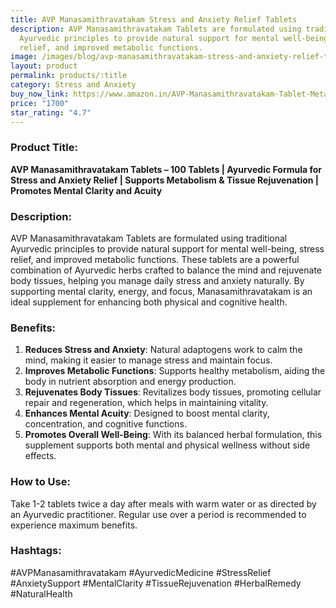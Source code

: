 ```yaml
---
title: AVP Manasamithravatakam Stress and Anxiety Relief Tablets
description: AVP Manasamithravatakam Tablets are formulated using traditional
  Ayurvedic principles to provide natural support for mental well-being, stress
  relief, and improved metabolic functions.
image: /images/blog/avp-manasamithravatakam-stress-and-anxiety-relief-tablets.jpg
layout: product
permalink: products/:title
category: Stress and Anxiety
buy_now_link: https://www.amazon.in/AVP-Manasamithravatakam-Tablet-Metabolic-Rejuvinates/dp/B0CK8K2C2H/ref=sr_1_3_sspa?crid=1W9ZDFHSL4M4F&tag=m0150-21
price: "1700"
star_rating: "4.7"
---
```

### Product Title:
**AVP Manasamithravatakam Tablets – 100 Tablets | Ayurvedic Formula for Stress and Anxiety Relief | Supports Metabolism & Tissue Rejuvenation | Promotes Mental Clarity and Acuity**

### Description:
AVP Manasamithravatakam Tablets are formulated using traditional Ayurvedic principles to provide natural support for mental well-being, stress relief, and improved metabolic functions. These tablets are a powerful combination of Ayurvedic herbs crafted to balance the mind and rejuvenate body tissues, helping you manage daily stress and anxiety naturally. By supporting mental clarity, energy, and focus, Manasamithravatakam is an ideal supplement for enhancing both physical and cognitive health.

### Benefits:
1. **Reduces Stress and Anxiety**: Natural adaptogens work to calm the mind, making it easier to manage stress and maintain focus.
2. **Improves Metabolic Functions**: Supports healthy metabolism, aiding the body in nutrient absorption and energy production.
3. **Rejuvenates Body Tissues**: Revitalizes body tissues, promoting cellular repair and regeneration, which helps in maintaining vitality.
4. **Enhances Mental Acuity**: Designed to boost mental clarity, concentration, and cognitive functions.
5. **Promotes Overall Well-Being**: With its balanced herbal formulation, this supplement supports both mental and physical wellness without side effects.

### How to Use:
Take 1-2 tablets twice a day after meals with warm water or as directed by an Ayurvedic practitioner. Regular use over a period is recommended to experience maximum benefits.

### Hashtags:
#AVPManasamithravatakam #AyurvedicMedicine #StressRelief #AnxietySupport #MentalClarity #TissueRejuvenation #HerbalRemedy #NaturalHealth

